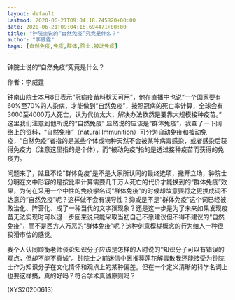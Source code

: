 ```yaml
---
layout: default
Lastmod: 2020-06-21T09:04:18.745820+00:00
date: 2020-06-21T09:04:16.694471+00:00
title: "钟院士说的“自然免疫”究竟是什么？"
author: "李威霆"
tags: [自然免疫,免疫,群体,院士,被动免疫]
---
```


钟院士说的“自然免疫”究竟是什么？

作者：李威霆

钟南山院士本月8日表示“冠病疫苗料秋天可用”，他在直播中也说“一个国家要有60%至70%的人染病，才能做到“自然免疫”，按照冠病的死亡率计算，全球会有3000至4000万人死亡，认为代价太大，解决办法依然是要靠大规模接种疫苗。” 这里我们注意到他所说的“自然免疫” 显然说的应该是“群体免疫”，我查了一下网络上的资料，“自然免疫”（natural Immunition）可分为自动免疫和被动免疫，“自然免疫”者指的是某些个体或物种天然不会被某种病毒感染，或者感染后获得免疫力（注意这里指的是个体），而“被动免疫”指的是透过接种疫苗而获得的免疫力。

问题来了，姑且不论“群体免疫”是不是大家所认同的最终选项，撇开立场，钟院士分明在文中形容的是按比率计算需要几千万人死亡的代价才能换到的“群体免疫”效果，为何在采用一个中性的免疫学名词“群体免疫”的时候却故意要将之更换成词不达意的“自然免疫”呢？这样做不会有误导性？抑或是不是“群体免疫”这个词已经被政治化、阵营化、成了一种当代的文字狱现象？还是这一步是为了未来如果发现疫苗无法实现时可以退一步回来说只能采取当初自己不愿建议但不得不建议的“自然免疫”，而不是西方人万恶的“群体免疫”呢？这种刻意模糊概念的行为给人一种很狡猾市侩的感觉。

我个人认同顾衡老师谈论知识分子应该是怎样的人时说的“知识分子可以有错误的观点，但却不能不真诚”。钟院士之前迷信中医推荐莲花解毒散我还能接受为钟院士作为知识分子在文化情怀和观点上的某种偏差。但在一个定义清晰的科学名词上也要这样搞，真的好吗？符合学术真诚原则吗？

(XYS20200613)


